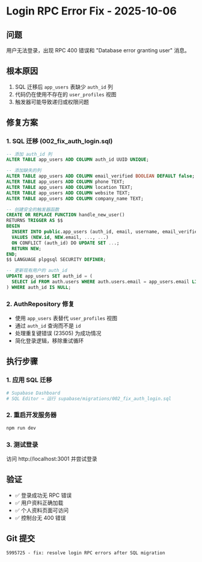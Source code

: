 # Login RPC Error Fix - 2025-10-06

## 问题
用户无法登录，出现 RPC 400 错误和 "Database error granting user" 消息。

## 根本原因
1. SQL 迁移后 `app_users` 表缺少 `auth_id` 列
2. 代码仍在使用不存在的 `user_profiles` 视图
3. 触发器可能导致递归或权限问题

## 修复方案

### 1. SQL 迁移 (002_fix_auth_login.sql)
```sql
-- 添加 auth_id 列
ALTER TABLE app_users ADD COLUMN auth_id UUID UNIQUE;

-- 添加缺失的列
ALTER TABLE app_users ADD COLUMN email_verified BOOLEAN DEFAULT false;
ALTER TABLE app_users ADD COLUMN phone TEXT;
ALTER TABLE app_users ADD COLUMN location TEXT;
ALTER TABLE app_users ADD COLUMN website TEXT;
ALTER TABLE app_users ADD COLUMN company_name TEXT;

-- 创建安全的触发器函数
CREATE OR REPLACE FUNCTION handle_new_user()
RETURNS TRIGGER AS $$
BEGIN
  INSERT INTO public.app_users (auth_id, email, username, email_verified, role)
  VALUES (NEW.id, NEW.email, ..., ...)
  ON CONFLICT (auth_id) DO UPDATE SET ...;
  RETURN NEW;
END;
$$ LANGUAGE plpgsql SECURITY DEFINER;

-- 更新现有用户的 auth_id
UPDATE app_users SET auth_id = (
  SELECT id FROM auth.users WHERE auth.users.email = app_users.email LIMIT 1
) WHERE auth_id IS NULL;
```

### 2. AuthRepository 修复
- 使用 `app_users` 表替代 `user_profiles` 视图
- 通过 `auth_id` 查询而不是 `id`
- 处理重复键错误 (23505) 为成功情况
- 简化登录逻辑，移除重试循环

## 执行步骤

### 1. 应用 SQL 迁移
```bash
# Supabase Dashboard
# SQL Editor → 运行 supabase/migrations/002_fix_auth_login.sql
```

### 2. 重启开发服务器
```bash
npm run dev
```

### 3. 测试登录
访问 http://localhost:3001 并尝试登录

## 验证
- ✅ 登录成功无 RPC 错误
- ✅ 用户资料正确加载
- ✅ 个人资料页面可访问
- ✅ 控制台无 400 错误

## Git 提交
```
5995725 - fix: resolve login RPC errors after SQL migration
```
